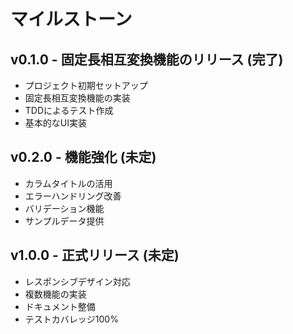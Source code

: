 # マイルストーン

## v0.1.0 - 固定長相互変換機能のリリース (完了)
- プロジェクト初期セットアップ
- 固定長相互変換機能の実装
- TDDによるテスト作成
- 基本的なUI実装

## v0.2.0 - 機能強化 (未定)
- カラムタイトルの活用
- エラーハンドリング改善
- バリデーション機能
- サンプルデータ提供

## v1.0.0 - 正式リリース (未定)
- レスポンシブデザイン対応
- 複数機能の実装
- ドキュメント整備
- テストカバレッジ100%

